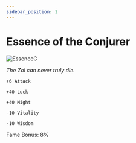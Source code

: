 ```yaml
---
sidebar_position: 2
---
```


# Essence of the Conjurer

![EssenceC](https://vwiki.valorserver.com/api/item/picture/essence%20of%20the%20conjurer)

<i>The Zol can never truly die.</i>

    +6 Attack
    
    +40 Luck
    
    +40 Might
    
    -10 Vitality
    
    -10 Wisdom
    
Fame Bonus: 8%
